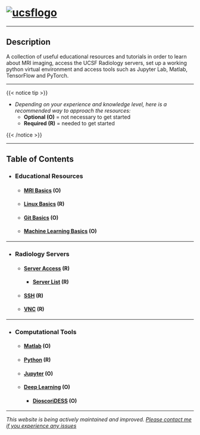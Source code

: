 # [![ucsflogo]][ucsfrad]

---

## Description

A collection of useful educational resources and tutorials in order to learn about MRI imaging, access the UCSF Radiology servers, set up a working python virtual environment and access tools such as Jupyter Lab, Matlab, TensorFlow and PyTorch.

---

{{< notice tip >}}

- *Depending on your experience and knowledge level, here is a recommended way to approach the resources:*
  - **Optional (O)** = not necessary to get started
  - **Required (R)** = needed to get started

{{< /notice >}}

---

## Table of Contents

- ### Educational Resources

  - #### [MRI Basics][mrires] (O)

  - #### [Linux Basics][linuxres] (R)

  - #### [Git Basics][gitres] (O)

  - #### [Machine Learning Basics][mlres] (O)

---

- ### Radiology Servers

  - #### [Server Access][serveraccess] (R)

    - #### [Server List][serverlist] (R)

  - #### [SSH][sshinfo] (R)

  - #### [VNC][vncinfo] (R)

---

- ### Computational Tools

  - #### [Matlab][matlabres] (O)

  - #### [Python][pythonres] (R)

  - #### [Jupyter][jupyterres] (O)

  - #### [Deep Learning][dlres] (O)

    - #### [DioscoriDESS] (O)

---

*This website is being actively maintained and improved. [Please contact me if you experience any issues][mailme]*

<!-- Links -->
[ucsflogo]: /materials/UCSF_sublogo_RadiologyBiomedicalImaging_navy_RGB.png "UCSF logo"
[ucsfrad]: https://radiology.ucsf.edu/
[mrires]: /page/mriedu
[linuxres]: /page/linuxedu
[gitres]: /page/gitedu
[mlres]: /page/machinelearningedu
[serveraccess]: /page/serverinfo
[serverlist]: https://ucsf.box.com/s/yx3hv4trm4kniy1in0op2y7nzeukouf2
[sshinfo]: /page/sshinfo
[vncinfo]: /page/vncinfo
[matlabres]: /page/matlabinfo
[pythonres]: /page/pythoninfo
[jupyterres]: /page/jupyterinfo
[dlres]: /page/deeplearninginfo
[dioscoridess]: /page/dioscoridess
[mailme]: mailto:alejandro.moralesmartinez@ucsf.edu
